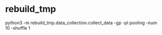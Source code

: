 # rebuild_tmp

python3 -m rebuild_tmp.data_collection.collect_data -gp -pl pooling -num 10 -shuffle 1
